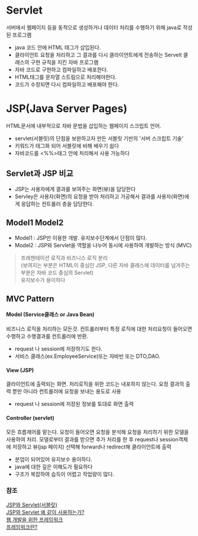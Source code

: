 # Servlet

서버에서 웹페이지 등을 동적으로 생성하거나 데이터 처리를 수행하기 위해 java로 작성된 프로그램
- java 코드 안에 HTML 태그가 삽입된다.
- 클라이언트 요청을 처리하고 그 결과를 다시 클라이언트에게 전송하는 Servelt 클래스의 구현 규칙을 지킨 자바 프로그램
- 자바 코드로 구현하고 컴파일하고 배포한다.
- HTML태그를 문자열 스트림으로 처리해야한다.
- 코드가 수정되면 다시 컴파일하고 배포해야 한다.


# JSP(Java Server Pages)

HTML문서에 내부적으로 자바 문법을 삽입하는 웹페이지 스크립트 언어. <br> 
- servlet(서블릿)의 단점을 보완하고자 만든 서블릿 기반의 '서버 스크립트 기술'
- 키워드가 태그화 되어 서블릿에 비해 배우기 쉽다
- 자바코드를 <%%>태그 안에 처리해서 사용 가능하다

## Servlet과 JSP 비교
- JSP는 사용자에게 결과를 보여주는 화면(뷰)을 담당한다
- Servley은 사용자(화면)의 요청을 받아 처리하고 가공해서 결과를 사용자(화면)에게 응답하는 컨트롤러 층을 담당한다.


## Model1 Model2
- Model1 : JSP만 이용한 개발. 유지보수단계에서 단점이 많다.
- Model2 : JSP와 Servlet을 역할을 나누어 동시에 사용하여 개발하는 방식 (MVC)
> 프레젠테이션 로직과 비즈니스 로직 분리<br>
(보여지는 부분은 HTML이 중심인 JSP, 다른 자바 클래스에 데이터를 넘겨주는 부분은 자바 코드 중심의 Servlet)<br>
유지보수가 용이하다

## MVC Pattern

#### Model (Service클래스 or Java Bean)
 비즈니스 로직을 처리하는 모든것.  컨트롤러부터 특정 로직에 대한 처리요청이 들어오면 수행하고 수행결과를 컨트롤러에 반환.
 - request 나 session에 저장하기도 한다.
 - 서비스 클래스(ex.EmployeeService)또는 자바빈 또는 DTO,DAO.
 
#### View (JSP)
  클라이언트에 출력되는 화면. 처리로직을 위한 코드는 내포하지 않는다. 요청 결과의 출력 뿐만 아니라 컨트롤러에 요청을 보내는 용도로 사용
  - request  나 session에 저장된 정보를 토대로 화면 출력
  
#### Controller (servlet)
   모든 흐름제어를 맡는다. 요청이 들어오면 요청을 분석해 요청을 처리하기 위한 모델을 사용하여 처리. 모델로부터 결과를 받으면
   추가 처리를 한 후 request나 session객체에 저장하고 뷰(jsp 페이지) 선택해 forward나 redirect해 클라이언트에 출력
 
 - 분업이 되어있어 유지보수 용이하다.
 - java에 대한 깊은 이해도가 필요하다
 - 구조가 복잡하여 습득이 어렵고 작업량이 많다.


### 참조
[JSP와 Servlet(서블릿)](https://m.blog.naver.com/acornedu/221128616501, "jsp link") <br>
[JSP와 Servlet 왜 같이 사용하는가?](https://anster.tistory.com/128, "jsp link") <br>
[웹 개발을 위한 프레임워크](https://www.holaxprogramming.com/2012/12/18/java-hello-j2ee/, "jsp link") <br>
[프레임워크란?](https://www.castingn.com/sourcing/kkultip_detail/110, "jsp link") <br>


